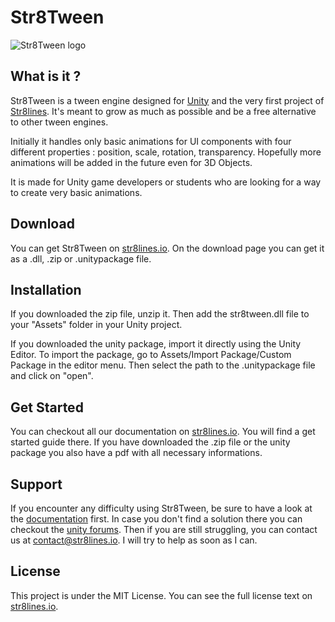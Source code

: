 # Str8Tween

![Str8Tween logo](https://str8lines.io/tools/str8tween/images/str8tween_logo_250x250.png)

## What is it ?

Str8Tween is a tween engine designed for [Unity](https://unity.com/) and the very first project of [Str8lines](https://str8lines.io).
It's meant to grow as much as possible and be a free alternative to other tween engines.

Initially it handles only basic animations for UI components with four different properties : position, scale, rotation, transparency.
Hopefully more animations will be added in the future even for 3D Objects.

It is made for Unity game developers or students who are looking for a way to create very basic animations.

## Download

You can get Str8Tween on [str8lines.io](https://str8lines.io/tools/str8tween/download.html).
On the download page you can get it as a .dll, .zip or .unitypackage file.

## Installation

If you downloaded the zip file, unzip it. 
Then add the str8tween.dll file to your "Assets" folder in your Unity project.

If you downloaded the unity package, import it directly using the Unity Editor.
To import the package, go to Assets/Import Package/Custom Package in the editor menu.
Then select the path to the .unitypackage file and click on "open".

## Get Started

You can checkout all our documentation on [str8lines.io](https://str8lines.io/tools/str8tween/documentation/introduction.html).
You will find a get started guide there.
If you have downloaded the .zip file or the unity package you also have a pdf with all necessary informations.

## Support

If you encounter any difficulty using Str8Tween, be sure to have a look at the [documentation](https://str8lines.io/tools/str8tween/documentation/introduction.html) first. 
In case you don't find a solution there you can checkout the [unity forums](https://forum.unity.com/).
Then if you are still struggling, you can contact us at contact@str8lines.io. I will try to help as soon as I can.

## License

This project is under the MIT License. You can see the full license text on [str8lines.io](https://str8lines.io/tools/str8tween/download.html).